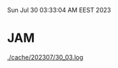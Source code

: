 Sun Jul 30 03:33:04 AM EEST 2023
# JAM
<a href='./cache/202307/30_03.log'>./cache/202307/30_03.log</a>

